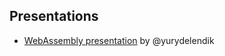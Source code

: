 ## Presentations

* [	WebAssembly presentation](https://people-mozilla.org/~ydelendik/presentations/roadshow2017/slides/) by @yurydelendik